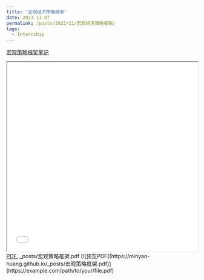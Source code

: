 ```yaml
---
title: '宏观经济策略框架'
date: 2023-11-07
permalink: /posts/2023/11/宏观经济策略框架/
tags:
  - Internship
---
```


[宏观策略框架笔记](../_assets/宏观策略框架.pdf)
<iframe src="[https://minyao-huang.github.io/_images/宏观策略框架_00.png](https://minyao-huang.github.io/assets/%E5%AE%8F%E8%A7%82%E7%AD%96%E7%95%A5%E6%A1%86%E6%9E%B6.pdf)" width="100%" height="500"></iframe>
<a href="https://minyao-huang.github.io/_posts/宏观策略框架.pdf" target="_blank">PDF.</a>
_posts/宏观策略框架.pdf
[![预览PDF](https://minyao-huang.github.io/_posts/宏观策略框架.pdf)](https://example.com/path/to/your/file.pdf)
